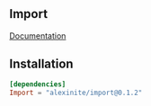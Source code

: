 #

## Import

[Documentation](https://alexinite.github.io/WallyPackages/import/)

## Installation

```toml
[dependencies]
Import = "alexinite/import@0.1.2"
```
